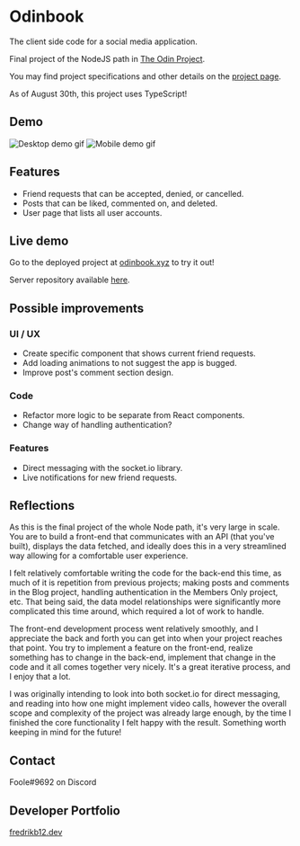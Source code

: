 # Odinbook

The client side code for a social media application.

Final project of the NodeJS path in [The Odin Project](https://www.theodinproject.com).

You may find project specifications and other details on the [project page](https://www.theodinproject.com/lessons/nodejs-odin-book).

As of August 30th, this project uses TypeScript!

## Demo

![Desktop demo gif](../media/odinbook-demo.gif?raw=true) ![Mobile demo gif](../media/odinbook-mobile-demo.gif?raw=true)

## Features

- Friend requests that can be accepted, denied, or cancelled.
- Posts that can be liked, commented on, and deleted.
- User page that lists all user accounts.

## Live demo

Go to the deployed project at [odinbook.xyz](https://odinbook.xyz) to try it out!

Server repository available [here](https://github.com/fredrikb12/odinbook).

## Possible improvements

### UI / UX

- Create specific component that shows current friend requests.
- Add loading animations to not suggest the app is bugged.
- Improve post's comment section design.

### Code

- Refactor more logic to be separate from React components.
- Change way of handling authentication?

### Features

- Direct messaging with the socket.io library.
- Live notifications for new friend requests.

## Reflections

As this is the final project of the whole Node path, it's very large in scale. You are to build a front-end that communicates with an API (that you've built), displays the data fetched, and ideally does this in a very streamlined way allowing for a comfortable user experience.

I felt relatively comfortable writing the code for the back-end this time, as much of it is repetition from previous projects; making posts and comments in the Blog project, handling authentication in the Members Only project, etc. That being said, the data model relationships were significantly more complicated this time around, which required a lot of work to handle.

The front-end development process went relatively smoothly, and I appreciate the back and forth you can get into when your project reaches that point. You try to implement a feature on the front-end, realize something has to change in the back-end, implement that change in the code and it all comes together very nicely. It's a great iterative process, and I enjoy that a lot.

I was originally intending to look into both socket.io for direct messaging, and reading into how one might implement video calls, however the overall scope and complexity of the project was already large enough, by the time I finished the core functionality I felt happy with the result. Something worth keeping in mind for the future!

## Contact

Foole#9692 on Discord

## Developer Portfolio

[fredrikb12.dev](https://fredrikb12.dev)
